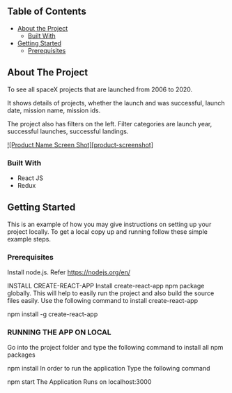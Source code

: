 <!-- TABLE OF CONTENTS -->
## Table of Contents

* [About the Project](#about-the-project)
  * [Built With](#built-with)
* [Getting Started](#getting-started)
  * [Prerequisites](#prerequisites)



<!-- ABOUT THE PROJECT -->
## About The Project
To see all spaceX projects that are launched from 2006 to 2020.

It shows details of projects, whether the launch and was successful, launch date, mission name, mission ids.

The project also has filters on the left. Filter categories are launch year, successful launches, successful landings.

[![Product Name Screen Shot][product-screenshot]](https://example.com)

### Built With
* React JS
* Redux

<!-- GETTING STARTED -->
## Getting Started

This is an example of how you may give instructions on setting up your project locally.
To get a local copy up and running follow these simple example steps.

### Prerequisites
Install node.js. Refer https://nodejs.org/en/

INSTALL CREATE-REACT-APP
Install create-react-app npm package globally. This will help to easily run the project and also build the source files easily. Use the following command to install create-react-app

npm install -g create-react-app

### RUNNING THE APP ON LOCAL
Go into the project folder and type the following command to install all npm packages

npm install
In order to run the application Type the following command

npm start
The Application Runs on localhost:3000

